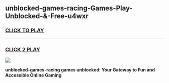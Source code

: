 
## unblocked-games-racing-Games-Play-Unblocked-&-Free-u4wxr
<h3>
<a href="https://premium76.site?title=unblocked-games-racing&ref=24A">CLICK TO PLAY</a></h3>
<hr>

<h3>
<a href="https://premium76.site?title=unblocked-games-racing&ref=24A">CLICK 2 PLAY</a>
  
</h3>

<a href="https://premium76.site?title=unblocked-games-racing&ref=24A"><img src="https://clearcache.store/games.png"></a>


**unblocked-games-racing games unblocked: Your Gateway to Fun and Accessible Online Gaming**
